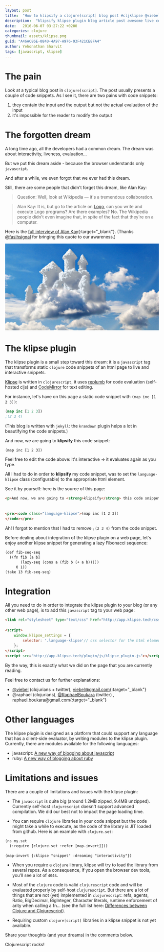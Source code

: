 ```yaml
---
layout: post
title:  "How to klipsify a clojure[script] blog post #cljklipse @viebel"
description:  "klipsify klipse plugin blog article post awesome live code coding examples gist clojure clojurescript"
date:   2016-06-07 03:27:22 +0200
categories: clojure
thumbnail: assets/klipse.png
guid: "A46AC86E-0840-4A97-A976-93F421CE8FA4"
author: Yehonathan Sharvit
tags: [javascript, klipse]
---
```


# The pain

Look at a typical blog post in `clojure[script]`. The post usually presents a couple of code snippets. As I see it, there are two pains with code snippets:

1. they contain the input and the output but not the actual evaluation of the input
2. it's impossible for the reader to modify the output

# The forgotten dream

A long time ago, all the developers had a common dream. The dream was about interactivity, liveness, evaluation...

But we put this dream aside - because the browser understands only `javascript`.

And after a while, we even forgot that we ever had this dream.


Still, there are some people that didn't forget this dream, like Alan Kay:

>Question: Well, look at Wikipedia — it's a tremendous collaboration.

>Alan Kay: It is, but go to the article on [Logo](https://en.wikipedia.org/wiki/Logo_(programming_language)), can you write and execute Logo programs? Are there examples? No. The Wikipedia people didn't even imagine that, in spite of the fact that they're on a computer.

Here is the [full interview of Alan Kay](http://www.drdobbs.com/architecture-and-design/interview-with-alan-kay/240003442?pgno=2){:target="_blank"}. (Thanks [@fasihsignal](https://twitter.com/fasihsignal) for bringing this quote to our awareness.)

![dream](/assets/dream.jpg)

# The klipse plugin

The klipse plugin is a small step toward this dream: it is a `javascript` tag that transforms static `clojure` code snippets of an html page to live and interactive snippets.

[Klipse](https://github.com/viebel/klipse) is written in `clojurescript`, it uses [replumb](https://github.com/Lambda-X/replumb) for code evaluation (self-hosted cljs) and [CodeMirror](http://codemirror.net/) for text editing. 

For instance, let's have on this page a static code snippet with `(map inc [1 2 3])`:

~~~clojure
(map inc [1 2 3])
;(2 3 4)
~~~

(This blog is written with `jekyll`: the `kramdown` plugin helps a lot in beautifying the code snippets.)

And now, we are going to **klipsify** this code snippet:

~~~klipse
(map inc [1 2 3])
~~~

Feel free to edit the code above: it's interactive => it evaluates again as you type.

All I had to do in order to **klipsify** my code snippet, was to set the `language-klipse` class (configurable) to the appropriate html element.

See it by yourself: here is the source of this page:

~~~html
<p>And now, we are going to <strong>klipsify</strong> this code snippet:</p>


<pre><code class="language-klipse">(map inc [1 2 3])
</code></pre>
~~~

Ah! I forgot to mention that I had to remove `;(2 3 4)` from the code snippet.

Before dealing about integration of the klipse plugin on a web page, let's enjoy another klipse snippet for generating a lazy Fibonacci sequence:

~~~klipse
(def fib-seq-seq
  ((fn fib [a b] 
       (lazy-seq (cons a (fib b (+ a b)))))
     0 1))
(take 13 fib-seq-seq)
~~~

# Integration

All you need to do in order to integrate the klipse plugin to your blog (or any other web page), is to add this `javascript` tag to your web page:

~~~html
<link rel="stylesheet" type="text/css" href="http://app.klipse.tech/css/codemirror.css">

<script>
    window.klipse_settings = {
        selector: '.language-klipse'// css selector for the html elements you want to klipsify
    };
</script>
<script src="http://app.klipse.tech/plugin/js/klipse_plugin.js"></script>
~~~

By the way, this is exactly what we did on the page that you are currently reading.

Feel free to contact us for further explanations: 

- [@viebel](https://github.com/viebel) (clojurians + twitter), [viebel@gmail.com](mailto:viebel@gmail.com?Subject=Klipse){:target="_blank"}
- @raphael (clojurians), [@RaphaelBoukara](https://github.com/raphaelboukara) (twitter) , 
[raphael.boukara@gmail.com](mailto:raphael.boukara@gmail.com?Subject=Klipse){:target="_blank"}

# Other languages

The klipse plugin is designed as a platform that could support any language that has a client-side evaluator, by writing modules to the klipse plugin. Currently, there are modules available for the following languages: 


- javascript: [A new way of blogging about javascript](http://blog.klipse.tech/javascript/2016/06/20/blog-javascript.html)
- ruby: [A new way of blogging about ruby](http://blog.klipse.tech/ruby/2016/06/20/blog-ruby.html)

# Limitations and issues

There are a couple of limitations and issues with the klipse plugin:

- The `javascript` is quite big (around 1.2MB zipped, 9.4MB unzipped). Currently self-host `clojurescript` doesn't support advanced compilation. We did our best not to impact the page loading time.

- You can require `clojure` libraries in your code snippet but the code might take a while to execute, as the code of the library is JIT loaded from github. Here is an example with `clojure.set`:


~~~klipse
(ns my.set
  (:require [clojure.set :refer [map-invert]]))

(map-invert {:klipse "snippet" :dreaming "interactivity"})
~~~

- When you require a `clojure` library, klipse will try to load the library from several repos. As a consequence, if you open the browser dev tools, you'll see a lot of `404`s.  

- Most of the `clojure` code is valid `clojurescript` code and will be evaluated properly by self-host `clojurescript`. But there are a lot of things that are not (yet) implemented in `clojurescript`: refs, agents, Ratio, BigDecimal, BigInteger, Character literals, runtime enforcement of arity when calling a fn... (see the full list here: [Differences between Clojure and Clojurescript](https://github.com/clojure/clojurescript/wiki/Differences-from-Clojure)).

- Requiring custom `clojure[script]` libraries in a klipse snippet is not yet available.

Share your thoughts (and your dreams) in the comments below.

Clojurescript rocks!

[app-url]: http://app.klipse.tech?blog=klipse

